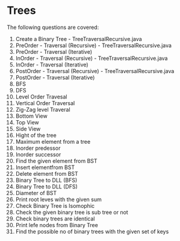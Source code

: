 # Trees

The following questions are covered:

1) Create a Binary Tree - TreeTraversalRecursive.java
2) PreOrder - Traversal (Recursive) - TreeTraversalRecursive.java
3) PreOrder - Traversal (Iterative)
4) InOrder - Traversal (Recursive) - TreeTraversalRecursive.java
5) InOrder - Traversal (Iterative)
6) PostOrder - Traversal (Recursive) - TreeTraversalRecursive.java
7) PostOrder - Traversal (Iterative)
8) BFS
9) DFS
10) Level Order Travesal
11) Vertical Order Traversal
12) Zig-Zag level Traveral 
13) Bottom View 
14) Top View
15) Side View
16) Hight of the tree
17) Maximum element from a tree
18) Inorder predessor 
19) Inorder successor
20) Find the given element from BST
21) Insert elementfrom BST
22) Delete element from BST
23) Binary Tree to DLL (BFS)
24) Binary Tree to DLL (DFS)
25) Diameter of BST
26) Print root leves with the given sum
27) Check Binary Tree is Isomophic
28) Check the given binary tree is sub tree or not
29) Check binary trees are identical 
30) Print lefe nodes from Binary Tree
31) Find the possible no of binary trees with the given set of keys 
